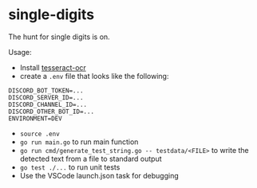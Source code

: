 # single-digits

The hunt for single digits is on.

Usage:

- Install [tesseract-ocr](https://github.com/tesseract-ocr/tessdoc/blob/main/Installation.md#linux)
- create a `.env` file that looks like the following:

```
DISCORD_BOT_TOKEN=...
DISCORD_SERVER_ID=...
DISCORD_CHANNEL_ID=...
DISCORD_OTHER_BOT_ID=...
ENVIRONMENT=DEV
```

- `source .env`
- `go run main.go` to run main function
- `go run cmd/generate_test_string.go -- testdata/<FILE>` to write the detected text from a file to standard output
- `go test ./...` to run unit tests
- Use the VSCode launch.json task for debugging
